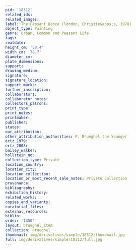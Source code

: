 ```yaml
---
pid: '18312'
related_ids: 
related_images: 
label: The Peasant Dance (london, Christie&apos;s, 1978)
object_type: Painting
genre: Urban, Common and Peasant Life
tags: 
realdate: 
height_cm: '58.4'
width_cm: '78.7'
diameter_cm: 
plate_dimensions: 
support: 
drawing_medium: 
signature: 
signature_location: 
support_marks: 
further_inscription: 
collaborators: 
collaborator_notes: 
collectors_patrons: 
print_type: 
print_notes: 
printmaker: 
publisher: 
states: 
our_attribution: 
other_attribution_authorities: P. Brueghel the Younger
ertz_1979: 
ertz_2008: 
bailey_walker: 
hollstein_no: 
collection_type: Private
location_country: 
location_city: 
location_collection: 
location_or_most_recent_sale_notes: Private Collection
provenance: 
bibliography: 
exhibition_history: 
related_works: 
copies_and_variants: 
curatorial_files: 
external_resources: 
biblio: 
order: '1350'
layout: brueghel_item
collection: brueghel
thumbnail: img/derivatives/simple/18312/thumbnail.jpg
full: img/derivatives/simple/18312/full.jpg
---
```


